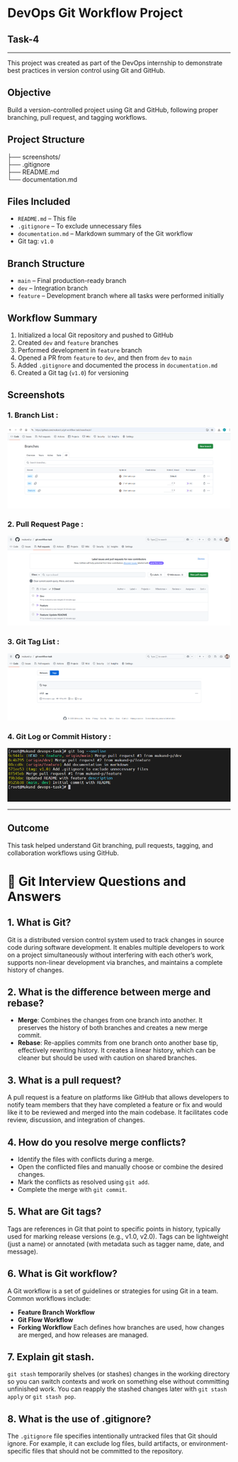 # DevOps Git Workflow Project
## Task-4
---

This project was created as part of the DevOps internship to demonstrate best practices in version control using Git and GitHub.

## Objective

Build a version-controlled project using Git and GitHub, following proper branching, pull request, and tagging workflows.

## Project Structure

├── screenshots/ <br>
├── .gitignore <br>
├── README.md <br>
└── documentation.md <br>

## Files Included
- `README.md` – This file
- `.gitignore` – To exclude unnecessary files
- `documentation.md` – Markdown summary of the Git workflow
- Git tag: `v1.0`

## Branch Structure
- `main` – Final production-ready branch
- `dev` – Integration branch
- `feature` – Development branch where all tasks were performed initially

## Workflow Summary
1. Initialized a local Git repository and pushed to GitHub
2. Created `dev` and `feature` branches
3. Performed development in `feature` branch
4. Opened a PR from `feature` to `dev`, and then from `dev` to `main`
5. Added `.gitignore` and documented the process in `documentation.md`
6. Created a Git tag (`v1.0`) for versioning

##  Screenshots

### 1. Branch List :

![Branches](screenshots/01_branches.png)

### 2. Pull Request Page :

![Pull Request](screenshots/02_pull_request_feature_to_dev.png)

### 3. Git Tag List :

![Git Tag](screenshots/03_pull_request_dev_to_main.png)

### 4. Git Log or Commit History :

![Git Log](screenshots/04_git_log.png)

---

## Outcome
This task helped understand Git branching, pull requests, tagging, and collaboration workflows using GitHub.


# 📘 Git Interview Questions and Answers

## 1. What is Git?
Git is a distributed version control system used to track changes in source code during software development. It enables multiple developers to work on a project simultaneously without interfering with each other’s work, supports non-linear development via branches, and maintains a complete history of changes.

## 2. What is the difference between merge and rebase?
- **Merge**: Combines the changes from one branch into another. It preserves the history of both branches and creates a new merge commit.
- **Rebase**: Re-applies commits from one branch onto another base tip, effectively rewriting history. It creates a linear history, which can be cleaner but should be used with caution on shared branches.

## 3. What is a pull request?
A pull request is a feature on platforms like GitHub that allows developers to notify team members that they have completed a feature or fix and would like it to be reviewed and merged into the main codebase. It facilitates code review, discussion, and integration of changes.

## 4. How do you resolve merge conflicts?
- Identify the files with conflicts during a merge.
- Open the conflicted files and manually choose or combine the desired changes.
- Mark the conflicts as resolved using `git add`.
- Complete the merge with `git commit`.

## 5. What are Git tags?
Tags are references in Git that point to specific points in history, typically used for marking release versions (e.g., v1.0, v2.0). Tags can be lightweight (just a name) or annotated (with metadata such as tagger name, date, and message).

## 6. What is Git workflow?
A Git workflow is a set of guidelines or strategies for using Git in a team. Common workflows include:
- **Feature Branch Workflow**
- **Git Flow Workflow**
- **Forking Workflow**
Each defines how branches are used, how changes are merged, and how releases are managed.

## 7. Explain git stash.
`git stash` temporarily shelves (or stashes) changes in the working directory so you can switch contexts and work on something else without committing unfinished work. You can reapply the stashed changes later with `git stash apply` or `git stash pop`.

## 8. What is the use of .gitignore?
The `.gitignore` file specifies intentionally untracked files that Git should ignore. For example, it can exclude log files, build artifacts, or environment-specific files that should not be committed to the repository.
